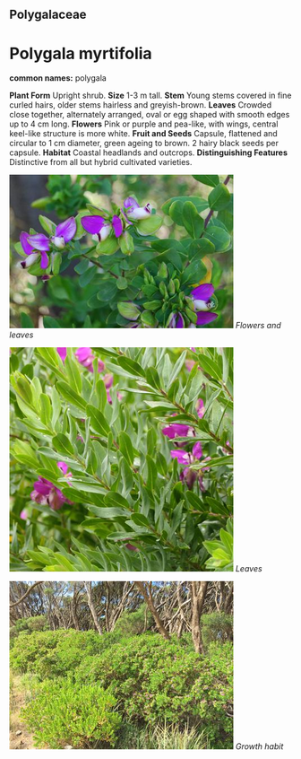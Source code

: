 ## Polygalaceae
# Polygala myrtifolia
**common names:** polygala

**Plant Form** Upright shrub. **Size** 1-3 m tall. **Stem** Young stems covered in fine curled hairs, older stems hairless and greyish-brown. **Leaves** Crowded close together, alternately arranged, oval or egg shaped with smooth edges up to 4 cm long. **Flowers** Pink or purple and pea-like, with wings, central keel-like structure is more white. **Fruit and Seeds** Capsule, flattened and circular to 1 cm diameter, green ageing to brown. 2 hairy black seeds per capsule. **Habitat** Coastal headlands and outcrops. **Distinguishing Features** Distinctive from all but hybrid cultivated varieties.


![Flowers and leaves](13541_051.jpg)
 *Flowers and leaves* 

![Leaves](80909_P1099006.jpg)
 *Leaves* 

![Growth habit](49489_Polygala-myrtifoila_Discovery-Bay-Conservation-Reserve.jpg)
 *Growth habit* 


